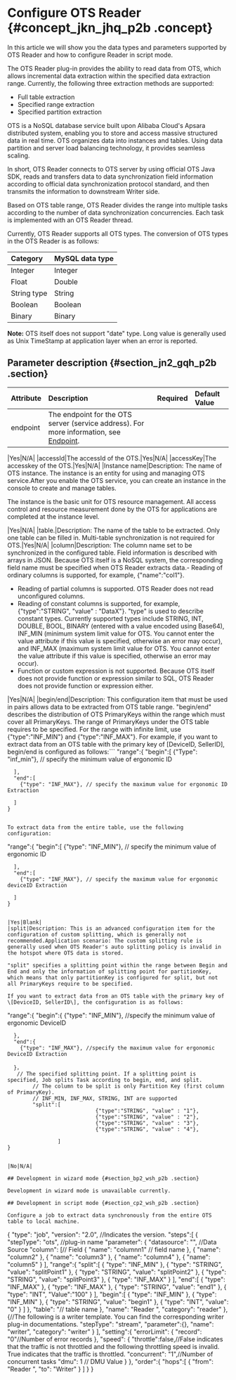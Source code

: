 # Configure OTS Reader {#concept_jkn_jhq_p2b .concept}

In this article we will show you the data types and parameters supported by OTS Reader and how to configure Reader in script mode.

The OTS Reader plug-in provides the ability to read data from OTS, which allows incremental data extraction within the specified data extraction range. Currently, the following three extraction methods are supported:

-   Full table extraction
-   Specified range extraction
-   Specified partition extraction

OTS is a NoSQL database service built upon Alibaba Cloud's Apsara distributed system, enabling you to store and access massive structured data in real time. OTS organizes data into instances and tables. Using data partition and server load balancing technology, it provides seamless scaling.

In short, OTS Reader connects to OTS server by using official OTS Java SDK, reads and transfers data to data synchronization field information according to official data synchronization protocol standard, and then transmits the information to downstream Writer side.

Based on OTS table range, OTS Reader divides the range into multiple tasks according to the number of data synchronization concurrencies. Each task is implemented with an OTS Reader thread.

Currently, OTS Reader supports all OTS types. The conversion of OTS types in the OTS Reader is as follows:

|Category|MySQL data type|
|:-------|:--------------|
|Integer|Integer|
|Float|Double|
|String type|String|
|Boolean|Boolean|
|Binary|Binary|

**Note:** OTS itself does not support "date" type. Long value is generally used as Unix TimeStamp at application layer when an error is reported.

## Parameter description​ {#section_jn2_gqh_p2b .section}

|Attribute|Description|Required|Default Value|
|:--------|:----------|:-------|:------------|
|endpoint|The endpoint for the OTS server \(service address\). For more information, see [Endpoint](https://www.alibabacloud.com/help/faq-detail/52671.htm).

|Yes|N/A|
|accessId|The accessId of the OTS.|Yes|N/A|
|accessKey|The accesskey of the OTS.|Yes|N/A|
|Instance name|Description: The name of OTS instance. The instance is an entity for using and managing OTS service.After you enable the OTS service, you can create an instance in the console to create and manage tables.

The instance is the basic unit for OTS resource management. All access control and resource measurement done by the OTS for applications are completed at the instance level.

|Yes|N/A|
|table.|Description: The name of the table to be extracted. Only one table can be filled in. Multi-table synchronization is not required for OTS.|Yes|N/A|
|column|Description: The column name set to be synchronized in the configured table. Field information is described with arrays in JSON. Because OTS itself is a NoSQL system, the corresponding field name must be specified when OTS Reader extracts data.-   Reading of ordinary columns is supported, for example, \{"name":"col1"\}.
-   Reading of partial columns is supported. OTS Reader does not read unconfigured columns.
-   Reading of constant columns is supported, for example, \{"type":"STRING", "value" : "DataX"\}. "type" is used to describe constant types. Currently supported types include STRING, INT, DOUBLE, BOOL, BINARY \(entered with a value encoded using Base64\), INF\_MIN \(minimum system limit value for OTS. You cannot enter the value attribute if this value is specified, otherwise an error may occur\), and INF\_MAX \(maximum system limit value for OTS. You cannot enter the value attribute if this value is specified, otherwise an error may occur\).
-   Function or custom expression is not supported. Because OTS itself does not provide function or expression similar to SQL, OTS Reader does not provide function or expression either.

|Yes|N/A|
|begin/end|Description: This configuration item that must be used in pairs allows data to be extracted from OTS table range. "begin/end" describes the distribution of OTS PrimaryKeys within the range which must cover all PrimaryKeys. The range of PrimaryKeys under the OTS table requires to be specified. For the range with infinite limit, use \{"type":"INF\_MIN"\} and \{"type":"INF\_MAX"\}. For example, if you want to extract data from an OTS table with the primary key of \[DeviceID, SellerID\], begin/end is configured as follows:```
"range":{
      "begin":[
        {"Type": "inf_min"}, // specify the minimum value of ergonomic ID
        
      ], 
      "end":[
        {"type": "INF_MAX"}, // specify the maximum value for ergonomic ID Extraction
        
      ]
    }
```

To extract data from the entire table, use the following configuration:

```
"range":{
      "begin":[
        {"type": "INF_MIN"}, // specify the minimum value of ergonomic ID
        
      ], 
      "end":[
        {"type": "INF_MAX"}, // specify the maximum value for ergonomic deviceID Extraction
          
      ]
    }
```

|Yes|Blank|
|split|Description: This is an advanced configuration item for the configuration of custom splitting, which is generally not recommended.Application scenario: The custom splitting rule is generally used when OTS Reader's auto splitting policy is invalid in the hotspot where OTS data is stored.

"split" specifies a splitting point within the range between Begin and End and only the information of splitting point for partitionKey, which means that only partitionKey is configured for split, but not all PrimaryKeys require to be specified.

If you want to extract data from an OTS table with the primary key of \[DeviceID, SellerID\], the configuration is as follows:

```
"range":{
      "begin":{
        {"type": "INF_MIN"}, //specify the minimum value of ergonomic DeviceID
        
      }, 
      "end":{
        {"type": "INF_MAX"}, //specify the maximum value for ergonomic DeviceID Extraction
        
      }，
       // The specified splitting point. If a splitting point is specified, Job splits Task according to begin, end, and split.
            // The column to be split is only Partition Key (first column of PrimaryKey).
            // INF_MIN, INF_MAX, STRING, INT are supported
            "split":[
                                {"type":"STRING", "value" : "1"},
                                {"type":"STRING", "value" : "2"},
                                {"type":"STRING", "value" : "3"},
                                {"type":"STRING", "value" : "4"},
                                
                    ]
    }
```

|No|N/A|

## Development in wizard mode {#section_bp2_wsh_p2b .section}

Development in wizard mode is unavailable currently.

## Development in script mode {#section_cp2_wsh_p2b .section}

Configure a job to extract data synchronously from the entire OTS table to local machine.

```
{
    "type": "job",
    "version": "2.0", //Indicates the version.
    "steps":[
        {
            "stepType": "ots", //plug-in name
            "parameter": {
                "datasource": "", //Data Source
                "column": [// Field
                    {
                        "name": "columnn1" // field name
                    },
                    {
                        "name": "column2"
                    },
                    {
                        "name": "column3"
                    },
                    {
                        "name": "column4"
                    },
                    {
                        "name": "column5"
                    }
                ],
                "range":{
                    "split":[
                        {
                            "type": "INF_MIN"
                        },
                        {
                            "type": "STRING",
                            "value": "splitPoint1"
                        },
                        {
                            "type": "STRING",
                            "value": "splitPoint2"
                        },
                        {
                            "type": "STRING",
                            "value": "splitPoint3"
                        },
                        {
                            "type": "INF_MAX"
                        }
                    ],
                    "end":[
                        {
                            "type": "INF_MAX"
                        },
                        {
                            "type": "INF_MAX"
                        },
                        {
                            "type": "STRING",
                            "value": "end1"
                        },
                        {
                            "type": "INT",
                            "Value":"100"
                        }
                    ],
                    "begin":[
                        {
                            "type": "INF_MIN"
                        },
                        {
                            "type": "INF_MIN"
                        },
                        {
                            "type": "STRING",
                            "value": "begin1"
                        },
                        {
                            "type": "INT",
                            "value": "0"
                        }
                    ]
                },
                "table": "// table name
            },
            "name": "Reader ",
            "category": "reader"
        },
        {//The following is a writer template. You can find the corresponding writer plug-in documentations.
            "stepType": "stream",
            "parameter":{},
            "name": "writer",
            "category": "writer"
        }
    ],
    "setting":{
        "errorLimit": {
            "record": "0"//Number of error records
        },
        "speed": {
            "throttle":false,//False indicates that the traffic is not throttled and the following throttling speed is invalid. True indicates that the traffic is throttled.
            "concurrent": "1",//Number of concurrent tasks
            "dmu": 1 // DMU Value
        }
    },
    "order":{
        "hops":[
            {
                "from": "Reader ",
                "to": "Writer"
            }
        ]
    }
}
```

